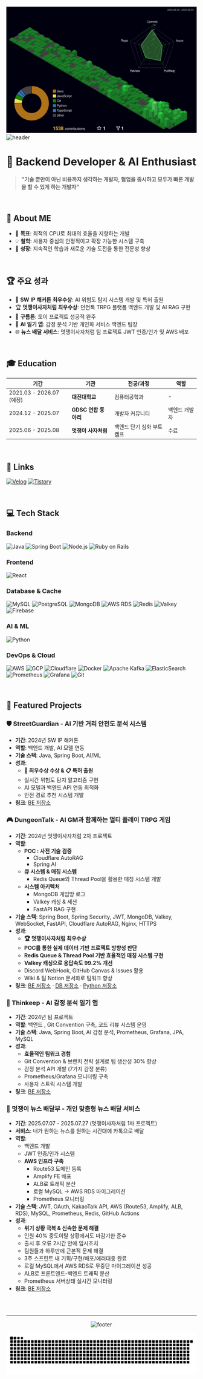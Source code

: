 
![](./profile-3d-contrib/profile-night-green.svg)
![header](https://capsule-render.vercel.app/api?type=waving&color=0:E34C26,10:DA5B0B,30:C6538C,75:3572A5,100:A371F7&height=100&section=header&text=junwon&fontSize=90&fontColor=ffffff&animation=twinkling&fontAlignY=35)
# 🚀 Backend Developer & AI Enthusiast

> **"기술 뿐만이 아닌 비용까지 생각하는 개발자, 협업을 중시하고 모두가 빠른 개발을 할 수 있게 하는 개발자"**

<br/>

## 🪪 About ME
- 🎯 **목표**: 최적의 CPU로 최대의 효율을 지향하는 개발
- 💡 **철학**: 사용자 중심의 안정적이고 확장 가능한 시스템 구축
- 🌱 **성장**: 지속적인 학습과 새로운 기술 도전을 통한 전문성 향상

<br/>

## 🏆 주요 성과
- 🥇 **SW IP 해커톤 최우수상**: AI 위험도 탐지 시스템 개발 및 특허 출원
- 🏆 **멋쟁이사자처럼 최우수상**: 던전톡 TRPG 플랫폼 백엔드 개발 및 AI RAG 구현
- 🏅 **구름톤**: 토이 프로젝트 성공적 완주
- 📱 **AI 일기 앱**: 감정 분석 기반 개인화 서비스 백엔드 팀장
- 🌐 **뉴스 배달 서비스**: 멋쟁이사자처럼 팀 프로젝트 JWT 인증/인가 및 AWS 배포

<br/>

## 🎓 Education

| 기간 | 기관 | 전공/과정 | 역할 |
|------|------|----------|------|
| 2021.03 - 2026.07 (예정) | **대진대학교** | 컴퓨터공학과 | - |
| 2024.12 - 2025.07 | **GDSC 연합 동아리** | 개발자 커뮤니티 | 백엔드 개발자 |
| 2025.06 - 2025.08 | **멋쟁이 사자처럼** | 백엔드 단기 심화 부트캠프 | 수료 |

<br/>

## 🔗 Links
[![Velog](https://img.shields.io/badge/Velog-20C997?style=for-the-badge&logo=vimeo&logoColor=white)](https://velog.io/@moonjun1)
[![Tistory](https://img.shields.io/badge/Tistory-000000?style=for-the-badge&logo=tistory&logoColor=white)](https://moonjun1.tistory.com)

<br/>

## 💻 Tech Stack

### Backend
![Java](https://img.shields.io/badge/Java-ED8B00?style=flat-square&logo=openjdk&logoColor=white)
![Spring Boot](https://img.shields.io/badge/Spring_Boot-6DB33F?style=flat-square&logo=spring-boot&logoColor=white)
![Node.js](https://img.shields.io/badge/Node.js-43853D?style=flat-square&logo=node.js&logoColor=white)
![Ruby on Rails](https://img.shields.io/badge/Ruby_on_Rails-CC0000?style=flat-square&logo=ruby-on-rails&logoColor=white)

### Frontend
![React](https://img.shields.io/badge/React-61DAFB?style=flat-square&logo=react&logoColor=black)

### Database & Cache
![MySQL](https://img.shields.io/badge/MySQL-4479A1?style=flat-square&logo=mysql&logoColor=white)
![PostgreSQL](https://img.shields.io/badge/PostgreSQL-336791?style=flat-square&logo=postgresql&logoColor=white)
![MongoDB](https://img.shields.io/badge/MongoDB-47A248?style=flat-square&logo=mongodb&logoColor=white)
![AWS RDS](https://img.shields.io/badge/AWS_RDS-FF9900?style=flat-square&logo=amazon-aws&logoColor=white)
![Redis](https://img.shields.io/badge/Redis-DC382D?style=flat-square&logo=redis&logoColor=white)
![Valkey](https://img.shields.io/badge/Valkey-FF4438?style=flat-square&logo=valkey&logoColor=white)
![Firebase](https://img.shields.io/badge/Firebase-FFCA28?style=flat-square&logo=firebase&logoColor=black)

### AI & ML
![Python](https://img.shields.io/badge/Python-3776AB?style=flat-square&logo=python&logoColor=white)

### DevOps & Cloud
![AWS](https://img.shields.io/badge/AWS-FF9900?style=flat-square&logo=amazon-aws&logoColor=white)
![GCP](https://img.shields.io/badge/Google_Cloud-4285F4?style=flat-square&logo=google-cloud&logoColor=white)
![Cloudflare](https://img.shields.io/badge/Cloudflare-F38020?style=flat-square&logo=cloudflare&logoColor=white)
![Docker](https://img.shields.io/badge/Docker-2496ED?style=flat-square&logo=docker&logoColor=white)
![Apache Kafka](https://img.shields.io/badge/Apache_Kafka-231F20?style=flat-square&logo=apache-kafka&logoColor=white)
![ElasticSearch](https://img.shields.io/badge/Elasticsearch-005571?style=flat-square&logo=elasticsearch&logoColor=white)
![Prometheus](https://img.shields.io/badge/Prometheus-E6522C?style=flat-square&logo=prometheus&logoColor=white)
![Grafana](https://img.shields.io/badge/Grafana-F46800?style=flat-square&logo=grafana&logoColor=white)
![Git](https://img.shields.io/badge/Git-F05032?style=flat-square&logo=git&logoColor=white)

<br/>


## 🎯 Featured Projects

### 🛡️ StreetGuardian - AI 기반 거리 안전도 분석 시스템
- **기간**: 2024년 SW IP 해커톤
- **역할**: 백엔드 개발, AI 모델 연동
- **기술 스택**: Java, Spring Boot, AI/ML
- **성과**: 
  - **🥇 최우수상 수상 & 📋 특허 출원**
  - 실시간 위험도 탐지 알고리즘 구현
  - AI 모델과 백엔드 API 연동 최적화
  - 안전 경로 추천 시스템 개발
- **링크**: [BE 저장소](https://github.com/moonjun1/StreetGuardian)


### 🎮 DungeonTalk - AI GM과 함께하는 멀티 플레이 TRPG 게임
- **기간**: 2024년 멋쟁이사자처럼 2차 프로젝트
- **역할**: 
  - **POC : 사전 기술 검증**
    - Cloudflare AutoRAG
    - Spring AI
  - **큐 시스템 & 매칭 시스템**
    - Redis Queue와 Thread Pool을 활용한 매칭 시스템 개발
  - **시스템 아키텍처**
    - MongoDB 게임방 로그
    - Valkey 캐싱 & 세션
    - FastAPI RAG 구현
- **기술 스택**: Spring Boot, Spring Security, JWT, MongoDB, Valkey, WebSocket, FastAPI, Cloudflare AutoRAG, Nginx, HTTPS
- **성과**: 
  - **🏆 멋쟁이사자처럼 최우수상**
  - **POC를 통한 실제 데이터 기반 프로젝트 방향성 판단**
  - **Redis Queue & Thread Pool 기반 효율적인 매칭 시스템 구현**
  - **Valkey 캐싱으로 응답속도 99.2% 개선**
  - Discord WebHook, GitHub Canvas & Issues 활용
  - Wiki & 팀 Notion 문서화로 팀워크 향상
- **링크**: [BE 저장소](https://github.com/DungeonTalk/dungeontalk-backend) · [DB 저장소](https://github.com/moonjun1/dungeontalk-db) · [Python 저장소](https://github.com/DungeonTalk/python-ai-model)

### 📝 Thinkeep - AI 감정 분석 일기 앱
- **기간**: 2024년 팀 프로젝트
- **역할**: 백엔드 , Git Convention 구축, 코드 리뷰 시스템 운영
- **기술 스택**: Java, Spring Boot, AI 감정 분석, Prometheus, Grafana, JPA, MySQL
- **성과**: 
  - **효율적인 팀워크 경험**
  - Git Convention & 브랜치 전략 설계로 팀 생산성 30% 향상
  - 감정 분석 API 개발 (7가지 감정 분류)
  - Prometheus/Grafana 모니터링 구축
  - 사용자 스트릭 시스템 개발
- **링크**: [BE 저장소](https://github.com/moonjun1/thinkeep_BE_privat)

### 📰 멋쟁이 뉴스 배달부 - 개인 맞춤형 뉴스 배달 서비스
- **기간**: 2025.07.07 - 2025.07.27 (멋쟁이사자처럼 1차 프로젝트)
- **서비스**: 내가 원하는 뉴스를 원하는 시간대에 카톡으로 배달
- **역할**: 
  - 백엔드 개발
  - JWT 인증/인가 시스템
  - **AWS 인프라 구축**
    - Route53 도메인 등록
    - Amplify FE 배포
    - ALB로 트래픽 분산
    - 로컬 MySQL → AWS RDS 마이그레이션
    - Prometheus 모니터링
- **기술 스택**: JWT, OAuth, KakaoTalk API, AWS (Route53, Amplify, ALB, RDS), MySQL, Prometheus, Redis, GitHub Actions
- **성과**: 
  - **위기 상황 극복 & 신속한 문제 해결**
  - 인원 40% 중도이탈 상황에서도 마감기한 준수
  - 출시 후 오류 2시간 만에 임시조치
  - 팀원들과 하루만에 근본적 문제 해결
  - 3주 스프린트 내 기획/구현/배포/에러대응 완료
  - 로컬 MySQL에서 AWS RDS로 무중단 마이그레이션 성공
  - ALB로 프론트엔드-백엔드 트래픽 분산
  - Prometheus 서버상태 실시간 모니터링
- **링크**:   [BE 저장소](https://github.com/moonjun1/News_Server) 

<br/>




<br/>

---

<div align="center">



![footer](https://capsule-render.vercel.app/api?type=waving&color=0:E34C26,10:DA5B0B,30:C6538C,75:3572A5,100:A371F7&height=100&section=footer&animation=twinkling)

</div>

![snake gif](https://github.com/moonjun1/moonjun1/blob/output/github-contribution-grid-snake.svg)
